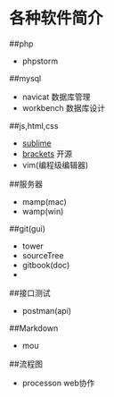 # 各种软件简介

##php
* phpstorm

##mysql
* navicat 数据库管理
* workbench 数据库设计

##js,html,css
* [sublime]()
* [brackets](http://brackets.io/) 开源
* vim(编程级编辑器)

##服务器
* mamp(mac)
* wamp(win)

##git(gui)
* tower
* sourceTree
* gitbook(doc)
* 

##接口测试
* postman(api)

##Markdown
* mou

##流程图
* processon web协作
